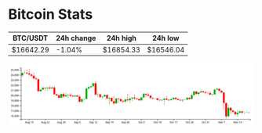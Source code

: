 # Bitcoin Stats

BTC/USDT|24h change|24h high|24h low|
|---|---|---|---|
|$16642.29|-1.04%|$16854.33|$16546.04|

<img src="./chart.svg">
